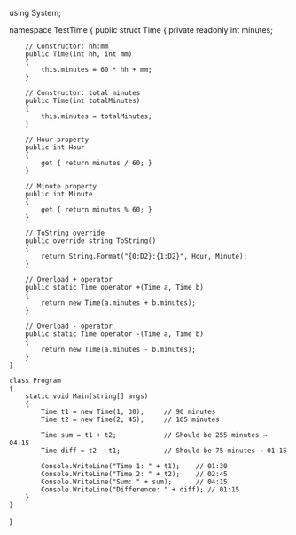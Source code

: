 using System;

namespace TestTime
{
    public struct Time
    {
        private readonly int minutes;

        // Constructor: hh:mm
        public Time(int hh, int mm)
        {
            this.minutes = 60 * hh + mm;
        }

        // Constructor: total minutes
        public Time(int totalMinutes)
        {
            this.minutes = totalMinutes;
        }

        // Hour property
        public int Hour
        {
            get { return minutes / 60; }
        }

        // Minute property
        public int Minute
        {
            get { return minutes % 60; }
        }

        // ToString override
        public override string ToString()
        {
            return String.Format("{0:D2}:{1:D2}", Hour, Minute);
        }

        // Overload + operator
        public static Time operator +(Time a, Time b)
        {
            return new Time(a.minutes + b.minutes);
        }

        // Overload - operator
        public static Time operator -(Time a, Time b)
        {
            return new Time(a.minutes - b.minutes);
        }
    }

    class Program
    {
        static void Main(string[] args)
        {
            Time t1 = new Time(1, 30);     // 90 minutes
            Time t2 = new Time(2, 45);     // 165 minutes

            Time sum = t1 + t2;            // Should be 255 minutes → 04:15
            Time diff = t2 - t1;           // Should be 75 minutes → 01:15

            Console.WriteLine("Time 1: " + t1);    // 01:30
            Console.WriteLine("Time 2: " + t2);    // 02:45
            Console.WriteLine("Sum: " + sum);      // 04:15
            Console.WriteLine("Difference: " + diff); // 01:15
        }
    }
}
